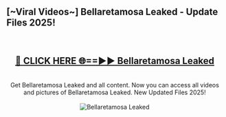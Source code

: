 <h2>[~Viral Videos~] Bellaretamosa Leaked - Update Files 2025!</h2>
<br>
<div align="center">
<h2><a href="https://betterlinks.top/A2PfLJ" rel="nofollow">🔴 CLICK HERE 🌐==►► Bellaretamosa Leaked</a></h2>
<br>
Get Bellaretamosa Leaked and all content. Now you can access all videos and pictures of Bellaretamosa Leaked. New Updated Files 2025!
<br>
<br>
<a href="https://betterlinks.top/A2PfLJ" rel="nofollow" data-target="animated-image.originalLink"><img src="https://i.ibb.co.com/WyWwxjT/player-gif2.gif" alt="Bellaretamosa Leaked" style="max-width: 100%; display: inline-block;" data-target="animated-image.originalImage"></a>
</div>
<br>
